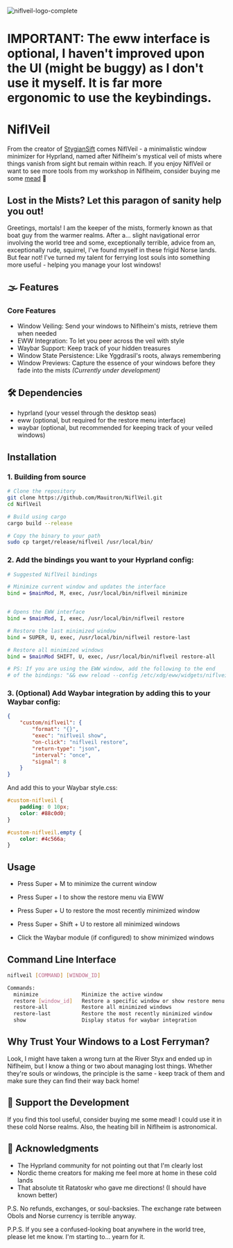 ![niflveil-logo-complete](https://github.com/user-attachments/assets/74032954-8770-460d-87f0-c2057328197a)
# IMPORTANT: The eww interface is optional, I haven't improved upon the UI (might be buggy) as I don't use it myself. It is far more ergonomic to use the keybindings.

# NiflVeil
From the creator of [StygianSift](https://github.com/Mauitron/StygianSift) comes NiflVeil - a minimalistic window minimizer for Hyprland, named after Niflheim's mystical veil of mists where things vanish from sight but remain within reach. If you enjoy NiflVeil or want to see more tools from my workshop in Niflheim, consider buying me some [mead](https://buymeacoffee.com/charon0) 🍺

## Lost in the Mists? Let this paragon of sanity help you out!

Greetings, mortals! I am the keeper of the mists, formerly known as that boat guy from the warmer realms. After a... slight navigational error involving the world tree and some, exceptionally terrible, advice from an, exceptionally rude, squirrel, I've found myself in these frigid Norse lands. But fear not! I've turned my talent for ferrying lost souls into something more useful - helping you manage your lost windows!

## 🌫️ Features

### Core Features

- Window Veiling: Send your windows to Niflheim's mists, retrieve them when needed
- EWW Integration: To let you peer across the veil with style
- Waybar Support: Keep track of your hidden treasures
- Window State Persistence: Like Yggdrasil's roots, always remembering
- Window Previews: Capture the essence of your windows before they fade into the mists *(Currently under development)*


## 🛠️ Dependencies

- hyprland (your vessel through the desktop seas)
- eww (optional, but required for the restore menu interface)
- waybar (optional, but recommended for keeping track of your veiled windows)

## Installation

### 1. Building from source

```bash
# Clone the repository
git clone https://github.com/Mauitron/NiflVeil.git
cd NiflVeil

# Build using cargo
cargo build --release

# Copy the binary to your path
sudo cp target/release/niflveil /usr/local/bin/
```

### 2. Add the bindings you want to your Hyprland config:

```bash
# Suggested NiflVeil bindings

# Minimize current window and updates the interface
bind = $mainMod, M, exec, /usr/local/bin/niflveil minimize


# Opens the EWW interface              
bind = $mainMod, I, exec, /usr/local/bin/niflveil restore

# Restore the last minimized window
bind = SUPER, U, exec, /usr/local/bin/niflveil restore-last

# Restore all minimized windows 
bind = $mainMod SHIFT, U, exec, /usr/local/bin/niflveil restore-all

# PS: If you are using the EWW window, add the following to the end
# of the bindings: "&& eww reload --config /etc/xdg/eww/widgets/niflveil"

```

### 3. (Optional) Add Waybar integration by adding this to your Waybar config:

```json
{
    "custom/niflveil": {
        "format": "{}",
        "exec": "niflveil show",
        "on-click": "niflveil restore",
        "return-type": "json",
        "interval": "once",
        "signal": 8
    }
}
```

And add this to your Waybar style.css:

```css
#custom-niflveil {
    padding: 0 10px;
    color: #88c0d0;
}

#custom-niflveil.empty {
    color: #4c566a;
}
```

## Usage

- Press Super + M to minimize the current window
- Press Super + I to show the restore menu via EWW
- Press Super + U to restore the most recently minimized window
- Press Super + Shift + U to restore all minimized windows

- Click the Waybar module (if configured) to show minimized windows

## Command Line Interface

```bash
niflveil [COMMAND] [WINDOW_ID]

Commands:
  minimize              Minimize the active window
  restore [window_id]   Restore a specific window or show restore menu
  restore-all           Restore all minimized windows
  restore-last          Restore the most recently minimized window
  show                  Display status for waybar integration
```

## Why Trust Your Windows to a Lost Ferryman?

Look, I might have taken a wrong turn at the River Styx and ended up in Niflheim, but I know a thing or two about managing lost things. Whether they're souls or windows, the principle is the same - keep track of them and make sure they can find their way back home!

## 🍺 Support the Development

If you find this tool useful, consider buying me some mead! I could use it in these cold Norse realms. Also, the heating bill in Niflheim is astronomical.

## 🌟 Acknowledgments

- The Hyprland community for not pointing out that I'm clearly lost
- Nordic theme creators for making me feel more at home in these cold lands
- That absolute tit Ratatoskr who gave me directions! (I should have known better)

P.S. No refunds, exchanges, or soul-backsies. The exchange rate between Obols and Norse currency is terrible anyway.

P.P.S. If you see a confused-looking boat anywhere in the world tree, please let me know. I'm starting to... yearn for it.





 
